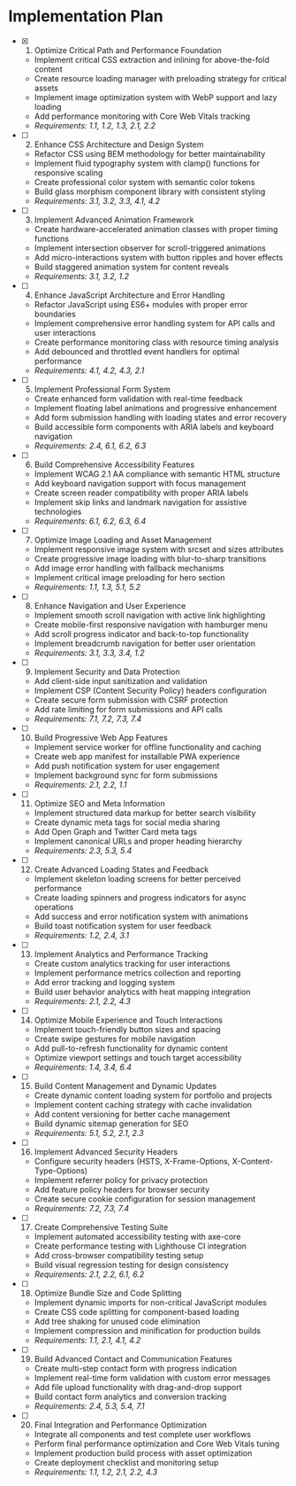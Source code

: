 # Implementation Plan

- [x] 1. Optimize Critical Path and Performance Foundation



  - Implement critical CSS extraction and inlining for above-the-fold content
  - Create resource loading manager with preloading strategy for critical assets
  - Implement image optimization system with WebP support and lazy loading
  - Add performance monitoring with Core Web Vitals tracking
  - _Requirements: 1.1, 1.2, 1.3, 2.1, 2.2_

- [ ] 2. Enhance CSS Architecture and Design System
  - Refactor CSS using BEM methodology for better maintainability
  - Implement fluid typography system with clamp() functions for responsive scaling
  - Create professional color system with semantic color tokens
  - Build glass morphism component library with consistent styling
  - _Requirements: 3.1, 3.2, 3.3, 4.1, 4.2_

- [ ] 3. Implement Advanced Animation Framework
  - Create hardware-accelerated animation classes with proper timing functions
  - Implement intersection observer for scroll-triggered animations
  - Add micro-interactions system with button ripples and hover effects
  - Build staggered animation system for content reveals
  - _Requirements: 3.1, 3.2, 1.2_

- [ ] 4. Enhance JavaScript Architecture and Error Handling
  - Refactor JavaScript using ES6+ modules with proper error boundaries
  - Implement comprehensive error handling system for API calls and user interactions
  - Create performance monitoring class with resource timing analysis
  - Add debounced and throttled event handlers for optimal performance
  - _Requirements: 4.1, 4.2, 4.3, 2.1_

- [ ] 5. Implement Professional Form System
  - Create enhanced form validation with real-time feedback
  - Implement floating label animations and progressive enhancement
  - Add form submission handling with loading states and error recovery
  - Build accessible form components with ARIA labels and keyboard navigation
  - _Requirements: 2.4, 6.1, 6.2, 6.3_

- [ ] 6. Build Comprehensive Accessibility Features
  - Implement WCAG 2.1 AA compliance with semantic HTML structure
  - Add keyboard navigation support with focus management
  - Create screen reader compatibility with proper ARIA labels
  - Implement skip links and landmark navigation for assistive technologies
  - _Requirements: 6.1, 6.2, 6.3, 6.4_

- [ ] 7. Optimize Image Loading and Asset Management
  - Implement responsive image system with srcset and sizes attributes
  - Create progressive image loading with blur-to-sharp transitions
  - Add image error handling with fallback mechanisms
  - Implement critical image preloading for hero section
  - _Requirements: 1.1, 1.3, 5.1, 5.2_

- [ ] 8. Enhance Navigation and User Experience
  - Implement smooth scroll navigation with active link highlighting
  - Create mobile-first responsive navigation with hamburger menu
  - Add scroll progress indicator and back-to-top functionality
  - Implement breadcrumb navigation for better user orientation
  - _Requirements: 3.1, 3.3, 3.4, 1.2_

- [ ] 9. Implement Security and Data Protection
  - Add client-side input sanitization and validation
  - Implement CSP (Content Security Policy) headers configuration
  - Create secure form submission with CSRF protection
  - Add rate limiting for form submissions and API calls
  - _Requirements: 7.1, 7.2, 7.3, 7.4_

- [ ] 10. Build Progressive Web App Features
  - Implement service worker for offline functionality and caching
  - Create web app manifest for installable PWA experience
  - Add push notification system for user engagement
  - Implement background sync for form submissions
  - _Requirements: 2.1, 2.2, 1.1_

- [ ] 11. Optimize SEO and Meta Information
  - Implement structured data markup for better search visibility
  - Create dynamic meta tags for social media sharing
  - Add Open Graph and Twitter Card meta tags
  - Implement canonical URLs and proper heading hierarchy
  - _Requirements: 2.3, 5.3, 5.4_

- [ ] 12. Create Advanced Loading States and Feedback
  - Implement skeleton loading screens for better perceived performance
  - Create loading spinners and progress indicators for async operations
  - Add success and error notification system with animations
  - Build toast notification system for user feedback
  - _Requirements: 1.2, 2.4, 3.1_

- [ ] 13. Implement Analytics and Performance Tracking
  - Create custom analytics tracking for user interactions
  - Implement performance metrics collection and reporting
  - Add error tracking and logging system
  - Build user behavior analytics with heat mapping integration
  - _Requirements: 2.1, 2.2, 4.3_

- [ ] 14. Optimize Mobile Experience and Touch Interactions
  - Implement touch-friendly button sizes and spacing
  - Create swipe gestures for mobile navigation
  - Add pull-to-refresh functionality for dynamic content
  - Optimize viewport settings and touch target accessibility
  - _Requirements: 1.4, 3.4, 6.4_

- [ ] 15. Build Content Management and Dynamic Updates
  - Create dynamic content loading system for portfolio and projects
  - Implement content caching strategy with cache invalidation
  - Add content versioning for better cache management
  - Build dynamic sitemap generation for SEO
  - _Requirements: 5.1, 5.2, 2.1, 2.3_

- [ ] 16. Implement Advanced Security Headers
  - Configure security headers (HSTS, X-Frame-Options, X-Content-Type-Options)
  - Implement referrer policy for privacy protection
  - Add feature policy headers for browser security
  - Create secure cookie configuration for session management
  - _Requirements: 7.2, 7.3, 7.4_

- [ ] 17. Create Comprehensive Testing Suite
  - Implement automated accessibility testing with axe-core
  - Create performance testing with Lighthouse CI integration
  - Add cross-browser compatibility testing setup
  - Build visual regression testing for design consistency
  - _Requirements: 2.1, 2.2, 6.1, 6.2_

- [ ] 18. Optimize Bundle Size and Code Splitting
  - Implement dynamic imports for non-critical JavaScript modules
  - Create CSS code splitting for component-based loading
  - Add tree shaking for unused code elimination
  - Implement compression and minification for production builds
  - _Requirements: 1.1, 2.1, 4.1, 4.2_

- [ ] 19. Build Advanced Contact and Communication Features
  - Create multi-step contact form with progress indication
  - Implement real-time form validation with custom error messages
  - Add file upload functionality with drag-and-drop support
  - Build contact form analytics and conversion tracking
  - _Requirements: 2.4, 5.3, 5.4, 7.1_

- [ ] 20. Final Integration and Performance Optimization
  - Integrate all components and test complete user workflows
  - Perform final performance optimization and Core Web Vitals tuning
  - Implement production build process with asset optimization
  - Create deployment checklist and monitoring setup
  - _Requirements: 1.1, 1.2, 2.1, 2.2, 4.3_